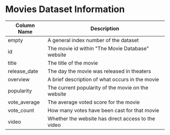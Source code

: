 # Movies Dataset Information

Column Name | Description
------------|------------
empty | A general index number of the dataset
id | The movie id within "The Movie Database" website
title | The title of the movie
release_date | The day the movie was released in theaters
overview | A brief description of what occurs in the movie
popularity | The current popularity of the movie on the website
vote_average | The average voted score for the movie
vote_count | How many votes have been cast for that movie
video | Whether the website has direct access to the video
